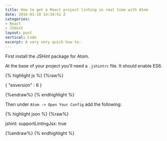 ```yaml
---
title: How to get a React project linting in real time with Atom
date: 2016-01-18 14:34:51 Z
categories:
- React
- JSHint
layout: post
vertical: Code
excerpt: A very very quick how to.
---
```


First install the JSHint package for Atom.

At the base of your project you'll need a `.jshintrc` file. It should enable ES6.

{% highlight js %}
{%raw%}

{
	"esversion" : 6
}

{%endraw%}
{% endhighlight %}

Then under `Atom -> Open Your Config` add the following:

{% highlight json %}
{%raw%}

jshint:
  supportLintingJsx: true

{%endraw%}
{% endhighlight %}
